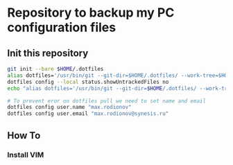 # Repository to backup my PC configuration files

## Init this repository
```bash
git init --bare $HOME/.dotfiles
alias dotfiles='/usr/bin/git --git-dir=$HOME/.dotfiles/ --work-tree=$HOME'
dotfiles config --local status.showUntrackedFiles no
echo "alias dotfiles='/usr/bin/git --git-dir=$HOME/.dotfiles/ --work-tree=$HOME'" >> $HOME/.zshrc

# To prevent eror on dotfiles pull we need to set name and email
dotfiles config user.name "max.rodionov"
dotfiles config user.email "max.rodionov@synesis.ru"
```
## How To
### Install VIM
